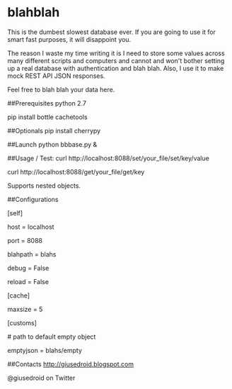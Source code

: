 # blahblah

This is the dumbest slowest database ever. If you are going to use it for smart fast purposes, it will disappoint you. 

The reason I waste my time writing it is I need to store some values across many different scripts and computers and cannot and won't bother setting up a real database with authentication and blah blah. Also, I use it to make mock REST API JSON responses.

Feel free to blah blah your data here.

##Prerequisites
python 2.7

pip install bottle cachetools 

##Optionals
pip install cherrypy

##Launch 
python bbbase.py &

##Usage / Test:
curl http://localhost:8088/set/your_file/set/key/value

curl http://localhost:8088/get/your_file/get/key

Supports nested objects.

##Configurations

[self]

host = localhost

port = 8088

blahpath = blahs

debug = False

reload = False

[cache]

maxsize = 5

[customs]

\# path to default empty object

emptyjson = blahs/empty

##Contacts
http://giusedroid.blogspot.com

@giusedroid on Twitter
